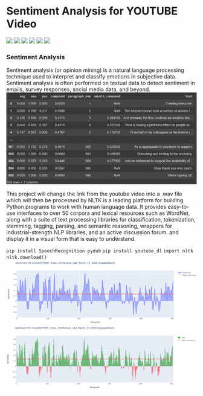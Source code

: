 # Sentiment Analysis for YOUTUBE Video
![](https://img.shields.io/github/stars/pandao/editor.md.svg) ![](https://img.shields.io/github/forks/pandao/editor.md.svg) ![](https://img.shields.io/github/tag/pandao/editor.md.svg) ![](https://img.shields.io/github/release/pandao/editor.md.svg) ![](https://img.shields.io/github/issues/pandao/editor.md.svg) ![](https://img.shields.io/bower/v/editor.md.svg)
### Sentiment Analysis
Sentiment analysis (or opinion mining) is a natural language processing technique used to interpret and classify emotions in subjective data. Sentiment analysis is often performed on textual data to detect sentiment in emails, survey responses, social media data, and beyond.
![](https://github.com/Made-Jaya/Sentiment-Analysis-for-YOUTUBE-Video-Statements/blob/f52014c6dffd28b4da1be61d3cb8725cd1977c00/Capturqeq.PNG)

This project will change the link from the youtube video into a .wav file which will then be processed by NLTK is a leading platform for building Python programs to work with human language data. It provides easy-to-use interfaces to over 50 corpora and lexical resources such as WordNet, along with a suite of text processing libraries for classification, tokenization, stemming, tagging, parsing, and semantic reasoning, wrappers for industrial-strength NLP libraries, and an active discussion forum. and display it in a visual form that is easy to understand.

`pip install SpeechRecognition pydub`
`pip install youtube_dl`
`import nltk`
`nltk.download()`
![](https://github.com/Made-Jaya/Sentiment-Analysis-for-YOUTUBE-Video-Statements/blob/72d1b2191672265b320eb63b498a9bd4fb96744a/Captus11223re.PNG)






